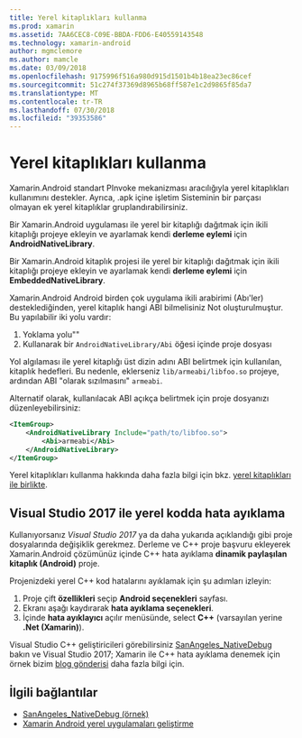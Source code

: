 ```yaml
---
title: Yerel kitaplıkları kullanma
ms.prod: xamarin
ms.assetid: 7AA6CEC8-C09E-BBDA-FDD6-E40559143548
ms.technology: xamarin-android
author: mgmclemore
ms.author: mamcle
ms.date: 03/09/2018
ms.openlocfilehash: 9175996f516a980d915d1501b4b18ea23ec86cef
ms.sourcegitcommit: 51c274f37369d8965b68ff587e1c2d9865f85da7
ms.translationtype: MT
ms.contentlocale: tr-TR
ms.lasthandoff: 07/30/2018
ms.locfileid: "39353586"
---
```

# <a name="using-native-libraries"></a>Yerel kitaplıkları kullanma

Xamarin.Android standart PInvoke mekanizması aracılığıyla yerel kitaplıkları kullanımını destekler. Ayrıca, .apk içine işletim Sisteminin bir parçası olmayan ek yerel kitaplıklar gruplandırabilirsiniz.

Bir Xamarin.Android uygulaması ile yerel bir kitaplığı dağıtmak için ikili kitaplığı projeye ekleyin ve ayarlamak kendi **derleme eylemi** için **AndroidNativeLibrary**.

Bir Xamarin.Android kitaplık projesi ile yerel bir kitaplığı dağıtmak için ikili kitaplığı projeye ekleyin ve ayarlamak kendi **derleme eylemi** için **EmbeddedNativeLibrary**.

Xamarin.Android Android birden çok uygulama ikili arabirimi (Abı'ler) desteklediğinden, yerel kitaplık hangi ABI bilmelisiniz Not oluşturulmuştur.
Bu yapılabilir iki yolu vardır:

1.  Yoklama yolu""
1.  Kullanarak bir `AndroidNativeLibrary/Abi` öğesi içinde proje dosyası


Yol algılaması ile yerel kitaplığı üst dizin adını ABI belirtmek için kullanılan, kitaplık hedefleri. Bu nedenle, eklerseniz `lib/armeabi/libfoo.so` projeye, ardından ABI "olarak sızılmasını" `armeabi`.

Alternatif olarak, kullanılacak ABI açıkça belirtmek için proje dosyanızı düzenleyebilirsiniz:

```xml
<ItemGroup>
    <AndroidNativeLibrary Include="path/to/libfoo.so">
        <Abi>armeabi</Abi>
    </AndroidNativeLibrary>
</ItemGroup>
```

Yerel kitaplıkları kullanma hakkında daha fazla bilgi için bkz. [yerel kitaplıkları ile birlikte](http://www.mono-project.com/docs/advanced/pinvoke/).

## <a name="debugging-native-code-with-visual-studio-2017"></a>Visual Studio 2017 ile yerel kodda hata ayıklama

Kullanıyorsanız *Visual Studio 2017* ya da daha yukarıda açıklandığı gibi proje dosyalarında değişiklik gerekmez.
Derleme ve C++ proje başvuru ekleyerek Xamarin.Android çözümünüz içinde C++ hata ayıklama **dinamik paylaşılan kitaplık (Android)** proje. 

Projenizdeki yerel C++ kod hatalarını ayıklamak için şu adımları izleyin:

1. Proje çift **özellikleri** seçip **Android seçenekleri** sayfası.
2. Ekranı aşağı kaydırarak **hata ayıklama seçenekleri**.
3. İçinde **hata ayıklayıcı** açılır menüsünde, select **C++** (varsayılan yerine **.Net (Xamarin)**).

Visual Studio C++ geliştiricileri görebilirsiniz [SanAngeles_NativeDebug](https://developer.xamarin.com/samples/monodroid/SanAngeles_NDK/) bakın ve Visual Studio 2017; Xamarin ile C++ hata ayıklama denemek için örnek bizim [blog gönderisi](https://blog.xamarin.com/build-and-debug-c-libraries-in-xamarin-android-apps-with-visual-studio-2015/) daha fazla bilgi için.



## <a name="related-links"></a>İlgili bağlantılar

- [SanAngeles_NativeDebug (örnek)](https://developer.xamarin.com/samples/monodroid/SanAngeles_NDK/)
- [Xamarin Android yerel uygulamaları geliştirme](https://blogs.msdn.microsoft.com/vcblog/2015/02/23/developing-xamarin-android-native-applications/)
